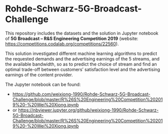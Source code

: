 # Rohde-Schwarz-5G-Broadcast-Challenge
This repository includes the datasets and the solution in Jupyter notebook of **5G Broadcast – R&S Engineering Competition 2019** (website: https://competitions.codalab.org/competitions/22560). 

This solution investigated different machine learning algorithms to predict the requested demands and the advertising earnings of the 5 streams, and the available bandwidth, so as to predict the choice of stream and find an optimal trade-off between customers’ satisfaction level and the advertising earnings of the content provider.

The Jupyter notebook can be found:
* https://github.com/weixiong-1990/Rohde-Schwarz-5G-Broadcast-Challenge/blob/master/R%26S%20Engineering%20Competition%202019%20-%20Wei%20Xiong.ipynb
* or https://nbviewer.jupyter.org/github/weixiong-1990/Rohde-Schwarz-5G-Broadcast-Challenge/blob/master/R%26S%20Engineering%20Competition%202019%20-%20Wei%20Xiong.ipynb
